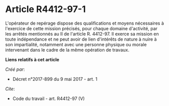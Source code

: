 # Article R4412-97-1

L'opérateur de repérage dispose des qualifications et moyens nécessaires à l'exercice de cette mission précisés, pour chaque
domaine d'activité, par les arrêtés mentionnés au II de l'article R. 4412-97. Il exerce sa mission en toute indépendance et
ne peut avoir de lien d'intérêts de nature à nuire à son impartialité, notamment avec une personne physique ou morale
intervenant dans le cadre de la même opération de travaux.

**Liens relatifs à cet article**

_Créé par_:

  - Décret n°2017-899 du 9 mai 2017 - art. 1

_Cite_:

  - Code du travail - art. R4412-97 (V)

